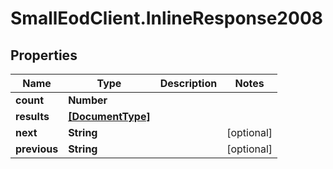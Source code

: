# SmallEodClient.InlineResponse2008

## Properties

Name | Type | Description | Notes
------------ | ------------- | ------------- | -------------
**count** | **Number** |  | 
**results** | [**[DocumentType]**](DocumentType.md) |  | 
**next** | **String** |  | [optional] 
**previous** | **String** |  | [optional] 


